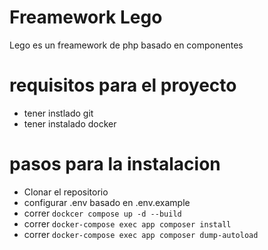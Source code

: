 # Freamework Lego

Lego es un freamework de php basado en componentes 

# requisitos para el proyecto

- tener instlado git
- tener instalado docker 


# pasos para la instalacion

- Clonar el repositorio
- configurar .env basado en .env.example 
- correr `dockcer compose up -d --build`
- correr `docker-compose exec app composer install`
- correr `docker-compose exec app composer dump-autoload`

